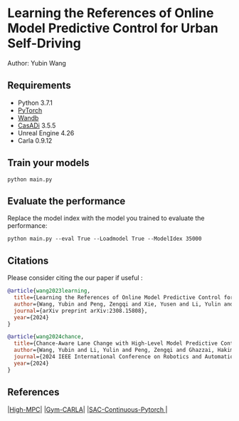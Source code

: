 # Learning the References of Online Model Predictive Control for Urban Self-Driving
Author: Yubin Wang

## Requirements
* Python 3.7.1 
* [PyTorch](http://pytorch.org/)
* [Wandb](https://wandb.ai)
* [CasADi](https://web.casadi.org/) 3.5.5
* Unreal Engine 4.26
* Carla 0.9.12

## Train your models

```shell
python main.py 
```

## Evaluate the performance 
Replace the model index with the model you trained to evaluate the performance:
```shell
python main.py --eval True --Loadmodel True --ModelIdex 35000
```

## Citations

Please consider citing the our paper if useful :

```bibtex
@article{wang2023learning,
  title={Learning the References of Online Model Predictive Control for Urban Self-Driving},
  author={Wang, Yubin and Peng, Zengqi and Xie, Yusen and Li, Yulin and Ghazzai, Hakim and Ma, Jun},
  journal={arXiv preprint arXiv:2308.15808},
  year={2024}
}
```

```bibtex
@article{wang2024chance,
  title={Chance-Aware Lane Change with High-Level Model Predictive Control Through Curriculum Reinforcement Learning},
  author={Wang, Yubin and Li, Yulin and Peng, Zengqi and Ghazzai, Hakim and Ma, Jun},
  journal={2024 IEEE International Conference on Robotics and Automation (ICRA)},
  year={2024}
}
```

## References
|[High-MPC](https://github.com/uzh-rpg/high_mpc)| |[Gym-CARLA](https://github.com/cjy1992/gym-carla)| |[SAC-Continuous-Pytorch ](https://github.com/XinJingHao/SAC-Continuous-Pytorch)|

